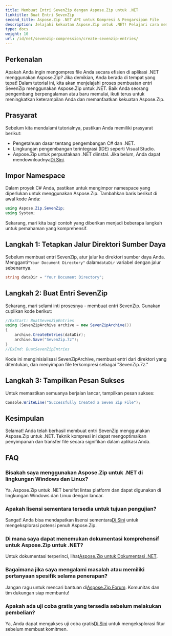 ```yaml
---
title: Membuat Entri SevenZip dengan Aspose.Zip untuk .NET
linktitle: Buat Entri SevenZip
second_title: Aspose.Zip .NET API untuk Kompresi & Pengarsipan File
description: Jelajahi kekuatan Aspose.Zip untuk .NET! Pelajari cara membuat entri SevenZip langkah demi langkah. Kompres file dengan mudah. Unduh sekarang untuk pengalaman pengembangan yang lancar.
type: docs
weight: 10
url: /id/net/sevenzip-compression/create-sevenzip-entries/
---
```


## Perkenalan

Apakah Anda ingin mengompres file Anda secara efisien di aplikasi .NET menggunakan Aspose.Zip? Jika demikian, Anda berada di tempat yang tepat! Dalam tutorial ini, kita akan menjelajahi proses pembuatan entri SevenZip menggunakan Aspose.Zip untuk .NET. Baik Anda seorang pengembang berpengalaman atau baru memulai, ikuti terus untuk meningkatkan keterampilan Anda dan memanfaatkan kekuatan Aspose.Zip.

## Prasyarat

Sebelum kita mendalami tutorialnya, pastikan Anda memiliki prasyarat berikut:

- Pengetahuan dasar tentang pengembangan C# dan .NET.
- Lingkungan pengembangan terintegrasi (IDE) seperti Visual Studio.
-  Aspose.Zip untuk perpustakaan .NET diinstal. Jika belum, Anda dapat mendownloadnya[Di Sini](https://releases.aspose.com/zip/net/).

## Impor Namespace

Dalam proyek C# Anda, pastikan untuk mengimpor namespace yang diperlukan untuk menggunakan Aspose.Zip. Tambahkan baris berikut di awal kode Anda:

```csharp
using Aspose.Zip.SevenZip;
using System;
```

Sekarang, mari kita bagi contoh yang diberikan menjadi beberapa langkah untuk pemahaman yang komprehensif.

## Langkah 1: Tetapkan Jalur Direktori Sumber Daya

 Sebelum membuat entri SevenZip, atur jalur ke direktori sumber daya Anda. Mengganti`"Your Document Directory"` dalam`dataDir` variabel dengan jalur sebenarnya.

```csharp
string dataDir = "Your Document Directory";
```

## Langkah 2: Buat Entri SevenZip

Sekarang, mari selami inti prosesnya - membuat entri SevenZip. Gunakan cuplikan kode berikut:

```csharp
//ExStart: BuatSevenZipEntries
using (SevenZipArchive archive = new SevenZipArchive())
{
    archive.CreateEntries(dataDir);
    archive.Save("SevenZip.7z");
}
//ExEnd: BuatSevenZipEntries
```

Kode ini menginisialisasi SevenZipArchive, membuat entri dari direktori yang ditentukan, dan menyimpan file terkompresi sebagai "SevenZip.7z."

## Langkah 3: Tampilkan Pesan Sukses

Untuk memastikan semuanya berjalan lancar, tampilkan pesan sukses:

```csharp
Console.WriteLine("Successfully Created a Seven Zip File");
```

## Kesimpulan

Selamat! Anda telah berhasil membuat entri SevenZip menggunakan Aspose.Zip untuk .NET. Teknik kompresi ini dapat mengoptimalkan penyimpanan dan transfer file secara signifikan dalam aplikasi Anda.

## FAQ

### Bisakah saya menggunakan Aspose.Zip untuk .NET di lingkungan Windows dan Linux?
Ya, Aspose.Zip untuk .NET bersifat lintas platform dan dapat digunakan di lingkungan Windows dan Linux dengan lancar.

### Apakah lisensi sementara tersedia untuk tujuan pengujian?
 Sangat! Anda bisa mendapatkan lisensi sementara[Di Sini](https://purchase.aspose.com/temporary-license/) untuk mengeksplorasi potensi penuh Aspose.Zip.

### Di mana saya dapat menemukan dokumentasi komprehensif untuk Aspose.Zip untuk .NET?
 Untuk dokumentasi terperinci, lihat[Aspose.Zip untuk Dokumentasi .NET](https://reference.aspose.com/zip/net/).

### Bagaimana jika saya mengalami masalah atau memiliki pertanyaan spesifik selama penerapan?
 Jangan ragu untuk mencari bantuan di[Aspose.Zip Forum](https://forum.aspose.com/c/zip/37). Komunitas dan tim dukungan siap membantu!

### Apakah ada uji coba gratis yang tersedia sebelum melakukan pembelian?
 Ya, Anda dapat mengakses uji coba gratis[Di Sini](https://releases.aspose.com/) untuk mengeksplorasi fitur sebelum membuat komitmen.
